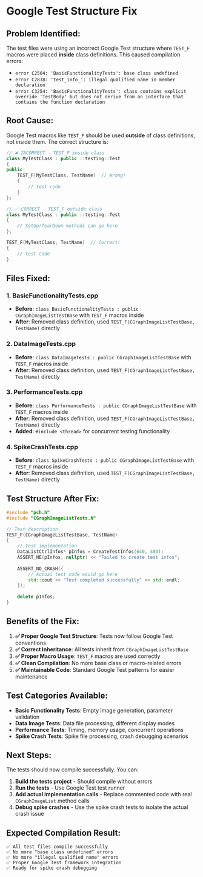 # Google Test Structure Fix

## **Problem Identified:**

The test files were using an incorrect Google Test structure where `TEST_F` macros were placed **inside** class definitions. This caused compilation errors:

- `error C2504: 'BasicFunctionalityTests': base class undefined`
- `error C2838: 'test_info_': illegal qualified name in member declaration`
- `error C3254: 'BasicFunctionalityTests': class contains explicit override 'TestBody' but does not derive from an interface that contains the function declaration`

## **Root Cause:**

Google Test macros like `TEST_F` should be used **outside** of class definitions, not inside them. The correct structure is:

```cpp
// ❌ INCORRECT - TEST_F inside class
class MyTestClass : public ::testing::Test
{
public:
    TEST_F(MyTestClass, TestName)  // Wrong!
    {
        // test code
    }
};

// ✅ CORRECT - TEST_F outside class
class MyTestClass : public ::testing::Test
{
    // SetUp/TearDown methods can go here
};

TEST_F(MyTestClass, TestName)  // Correct!
{
    // test code
}
```

## **Files Fixed:**

### **1. BasicFunctionalityTests.cpp**
- **Before**: `class BasicFunctionalityTests : public CGraphImageListTestBase` with `TEST_F` macros inside
- **After**: Removed class definition, used `TEST_F(CGraphImageListTestBase, TestName)` directly

### **2. DataImageTests.cpp**
- **Before**: `class DataImageTests : public CGraphImageListTestBase` with `TEST_F` macros inside
- **After**: Removed class definition, used `TEST_F(CGraphImageListTestBase, TestName)` directly

### **3. PerformanceTests.cpp**
- **Before**: `class PerformanceTests : public CGraphImageListTestBase` with `TEST_F` macros inside
- **After**: Removed class definition, used `TEST_F(CGraphImageListTestBase, TestName)` directly
- **Added**: `#include <thread>` for concurrent testing functionality

### **4. SpikeCrashTests.cpp**
- **Before**: `class SpikeCrashTests : public CGraphImageListTestBase` with `TEST_F` macros inside
- **After**: Removed class definition, used `TEST_F(CGraphImageListTestBase, TestName)` directly

## **Test Structure After Fix:**

```cpp
#include "pch.h"
#include "CGraphImageListTests.h"

// Test description
TEST_F(CGraphImageListTestBase, TestName)
{
    // Test implementation
    DataListCtrlInfos* pInfos = CreateTestInfos(640, 480);
    ASSERT_NE(pInfos, nullptr) << "Failed to create test infos";
    
    ASSERT_NO_CRASH({
        // Actual test code would go here
        std::cout << "Test completed successfully" << std::endl;
    });
    
    delete pInfos;
}
```

## **Benefits of the Fix:**

1. **✅ Proper Google Test Structure**: Tests now follow Google Test conventions
2. **✅ Correct Inheritance**: All tests inherit from `CGraphImageListTestBase`
3. **✅ Proper Macro Usage**: `TEST_F` macros are used correctly
4. **✅ Clean Compilation**: No more base class or macro-related errors
5. **✅ Maintainable Code**: Standard Google Test patterns for easier maintenance

## **Test Categories Available:**

- **Basic Functionality Tests**: Empty image generation, parameter validation
- **Data Image Tests**: Data file processing, different display modes
- **Performance Tests**: Timing, memory usage, concurrent operations
- **Spike Crash Tests**: Spike file processing, crash debugging scenarios

## **Next Steps:**

The tests should now compile successfully. You can:

1. **Build the tests project** - Should compile without errors
2. **Run the tests** - Use Google Test test runner
3. **Add actual implementation calls** - Replace commented code with real `CGraphImageList` method calls
4. **Debug spike crashes** - Use the spike crash tests to isolate the actual crash issue

## **Expected Compilation Result:**

```
✅ All test files compile successfully
✅ No more "base class undefined" errors
✅ No more "illegal qualified name" errors
✅ Proper Google Test framework integration
✅ Ready for spike crash debugging
```
